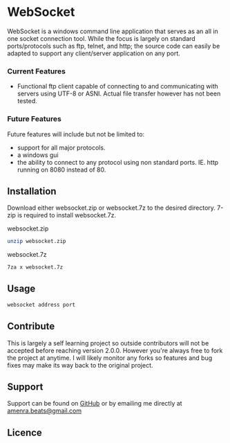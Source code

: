 
# WebSocket 

WebSocket is a windows command line application that serves as an all in one socket connection tool. While the focus is largely on standard ports/protocols such as ftp, telnet, and http; the source code can easily be adapted to support any client/server application on any port. 

### Current Features 
* Functional ftp client capable of connecting to and communicating with servers using UTF-8 or ASNI. Actual file transfer however has not been tested. 

### Future Features 

Future features will include but not be limited to: 

* support for all major protocols.
* a windows gui
* the ability to connect to any protocol using non standard ports. IE. http running on 8080 instead of 80. 

## Installation 

Download either websocket.zip or websocket.7z to the desired directory. 7-zip is required to install websocket.7z. 

websocket.zip 

```bash
unzip websocket.zip
```

websocket.7z 

```bash
7za x websocket.7z
```

## Usage 

```bash
websocket address port
```

## Contribute

This is largely a self learning project so outside contributors will not be accepted before reaching version 2.0.0. However you're always free to fork the project at anytime. I will likely monitor any forks so features and bug fixes may make its way back to the original project.

## Support

Support can be found on [GitHub](http:://github.com/JacobBorden/Websocket) or by emailing me directly at amenra.beats@gmail.com 

## Licence












